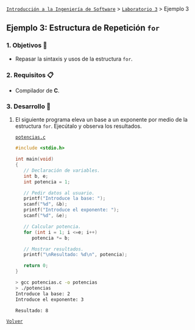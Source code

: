 [`Introducción a la Ingeniería de Software`](../../README.md) > [`Laboratorio 3`](../README.md) > Ejemplo 3

## Ejemplo 3: Estructura de Repetición `for`

### 1. Objetivos :dart:

- Repasar la sintaxis y usos de la estructura `for`.

### 2. Requisitos :clipboard:

- Compilador de __C__.

### 3. Desarrollo :rocket:

1. El siguiente programa eleva un base a un exponente por medio de la estructura `for`. Ejecútalo y observa los resultados.

   [`potencias.c`](codigos/potencias.c)

   ```c
   #include <stdio.h>

   int main(void)
   {
      // Declaración de variables.
      int b, e;
      int potencia = 1;

      // Pedir datos al usuario.
      printf("Introduce la base: ");
      scanf("%d", &b);
      printf("Introduce el exponente: ");
      scanf("%d", &e);

      // Calcular potencia.
      for (int i = 1; i <=e; i++)
         potencia *= b;

      // Mostrar resultados.
      printf("\nResultado: %d\n", potencia);

      return 0;
   }
   ```

   ```bash
   > gcc potencias.c -o potencias
   > ./potencias
   Introduce la base: 2
   Introduce el exponente: 3

   Resultado: 8
   ```

[`Volver`](../README.md)
